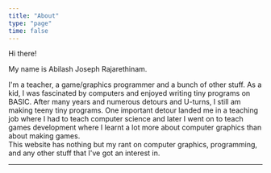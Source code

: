 ```yaml
---
title: "About"
type: "page"
time: false
---
```


Hi there!

My name is Abilash Joseph Rajarethinam.

I'm a teacher, a game/graphics programmer and a bunch of other stuff. As a kid, I was fascinated by computers and enjoyed writing tiny programs on BASIC. After many years and numerous detours and U-turns, I still am making teeny tiny programs. One important detour landed me in a teaching job where I had to teach computer science and later I went on to teach games development where I learnt a lot more about computer graphics than about making games. \
This website has nothing but my rant on computer graphics, programming, and any other stuff that I've got an interest in.
_________ 